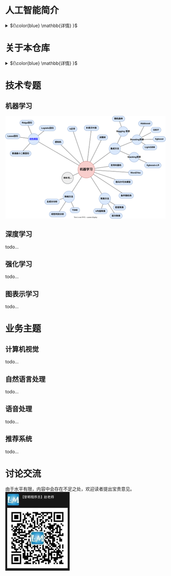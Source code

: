 # 人工智能简介
<details close>
<summary>${\color{blue} \mathbb{详情} }$</summary>

## 人工智能的定义
人工智能(Artificial Intelligence,AI)是以机器为载体所展示出来的人类智能，因此人工智能也被称为机器智能(Machine Intelligence)。人类一直在不懈努力，让机器模拟人类在视觉、听觉、语言和行为等方面的某些功能以提升生产能力、帮助人类完成更为复杂或有危险的工作，更多造福人类社会。——《人工智能导论：模型与算法》

## 人工智能的诞生
达特茅斯人工智能夏季研究项目(Dartmouth Summer Research Project on Artificial Intelligence)是一个夏季研讨会，被广泛认为是人工智能作为一个研究领域的创始时刻。

1956年，会议在新罕布什尔州的汉诺威举行了8周，会议聚集了计算机和认知科学领域最聪明的20名学者，专门讨论1955年8月31日的一个提案——[《A Proposal for the Dartmouth Summer Research Project on Artificial Intelligence》](https://ojs.aaai.org/index.php/aimagazine/article/view/1904)


<p align="center"><img src="imgs/Proposal.png"
    title="https://www.cantorsparadise.com/the-birthplace-of-ai-9ab7d4e5fb00"
    width="50%" /></a></p>

该提案的四位作者为：
- John McCarthy (时任Dartmouth数学系助理教授，1971年度图灵奖获得者)
- Marvin Lee Minsky (时任哈佛大学数学系和神经学系Junior Fellow，1969年度图灵奖获得者)
- Claude Shannon (Bell Lab, 信息理论之父)
- Nathaniel Rochester(IBM, 第一代通用计算机701主设计师)

<p align="center"><img src="imgs/proposers.png"
    title="https://www.cantorsparadise.com/the-birthplace-of-ai-9ab7d4e5fb00"
    width="80%" /></a></p>

提案里列举了7个问题：
1. Automatic Computers
   > 自动计算器。如果一台机器能做一项工作，那么就可以编写自动计算器来模拟这台机器。
2. How Can a Computer be Programmed to Use a Language
   >如何编程让计算机使用一种语言。
3. Neuron Nets
   >如何让一组神经元排列可以形成一些概念。
4. Theory of the Size of a Calculation
   >关于计算规模的理论。
5. Self-improvement
   >一台真正智能的机器能够进行自我完善。
6. Abstractions
   >归纳与演绎的能力
7. Randomness and Creativity
   >随机性和创造性

## 人工智能的发展历程
<p align="center"><img src="imgs/development.jpeg"
    title="https://www.sohu.com/a/227141453_445326"
    width="100%" /></a></p>


## 从智能角度对人工智能的分类
<p align="center">
<a href ="https://viewer.diagrams.net/?tags=%7B%7D&highlight=0000ff&edit=_blank&layers=1&nav=1&title=Classification%20from%20the%20perspective%20of%20intelligence.drawio#R7Vtbc6M2FP41eswOSCDEIxiczLQ7TZvpZHZfOhhkm1kMLsZxsr%2B%2BumFucuJ1Ym%2FrkvE44uiKdM736RzJAE1Wz7dltF5%2BLhKaAWgkzwAFAEJsOOybC16kgFiWFCzKNJEioxE8pN%2BpFJq1dJsmdKNkUlQVRVal664wLvKcxlVHFpVlsesWmxdZ0hGsowUdCB7iKBtKH9OkWqq3gE4jv6PpYln3bGJX5syi%2BNuiLLa56i8vcipzVlHdjHrHzTJKil1LhEKAJmVRVDK1ep7QjM9qd8amB3L3Qy5pXh1T4dcvpe%2FHN1%2Bdx2D2%2BGUX%2Fn5%2Fu7yxsGzmKcq2ai4AxBlr0N%2Bso5wPu3pRs4T%2F3vKx%2BvMir242Yg09VsAka6YGfpPPUgvxP7SA7%2FFPaAPfAZ4NQgxcV0gIIAj4Qd0ZG7bsT1WVM7bvGrJXYbrAHvzdMq3owzqKec6OaSOTLatVxp5MloyydJGzdMxmhZZMkNNdmLDFrttyWiOl%2B4xm8Pyd9vl5lVYvf9AsqtIiDzWl4aR52FRRWXlcGw80J5VDW5fmyYk1N3Sx4hrQrsjNqlUk3pZPNOmW6LZRbMuY3tMyXVE2a3x203zRqdBtkb3pglZvVHACXrKkdMrMkWejwFCSz8WTFPAlm6dZNimyohRLjeYkpnEs5rMsvtFWzozYls2b2JuSodSxXl2zfpYIY5K9LrXtRJnOEy0r%2BtwSKbu5pQV7q%2FKFFVG5rqHMRMGbhZRN7xqwMA0lW7aAwlKySOHTYt90Y6gsoWz1B%2BzWRkO7DV3gQUAwNzd3yj8%2FYICzsjHbKfAngBBRPQRuwAu7JvB8UcsDHuvCAS7L9UUC8X5DBIgBiClq%2BSLLFoVNnvBEm3xgBm9KdeEO7PwN6xZIS5Pa1stYLbTQioHp8wVOGch7KmOVJgnvSGlWjfSiqW1VbJTSSOyLpYJax%2BnwiDI%2FFWV6EJJElMy1EIJjQmfzAWq8HyJMk4FNGyMgcT%2FZQ5TAWIMS9rlQwtKwe59ZW2p7SBM7WocCoSctbdpLai1hU2o0GqFMSr%2F6yp70Ky0zG6Mfwv2hhZO9HbHxkT0fgbR8nl5VhFJM21N3R6lbUlX1vki5Qe0VyLCdLslA61NPMdQcyoo93diP5B3qYg%2FUJaB0zSQ%2BF4xYPWL1dWA1su3atGq0xkOsJuYQqtHZNnQ6R%2ByqoPqUlT8d32vYfhvf7QvhO0Swp3TIMS6N8M5Ay7xsvYxuixHdR3S%2FFnTHRtfMEBpguwMvie1kxPafg%2B3OpbAd4k%2B20fzBrgLiM%2B7kX35bP1jLu9vwT4rzX%2F76fjdL8hs4VLjQ5fEZ11OhG48cFR1iEkKAi7mElyHniTIRHmiSCTZIHjiaAhLUErcfXCIhfwuemIrxeIBMVGEvEOGmQASpmITlGnVfIgDF5ITNBhSzMWkNnjVoirCVzAp0szGGrUayPCNZ2pQklg40CZwhjPVkOWBGDageJkvD7oatLOhowlYQa%2FjyI8JWWvTSxLaviy51pNSls9dQ%2FfRw1xmCVtDtqI9toosSnSbAqZiBqISLBH4z9rBH2B5h%2B0pgG%2BFesBgNQbtG9o%2F2cbSGOAwdXxlmn7LsB4C%2BjdavAf2bhGAdrTfvxnmT9IJXtnFZl0bjQ7MNOvM32EeeK3PIt7lz4obCFZmIvfs7nRPWoKW8Js8RPsnQK7D4N%2BcZh5ckln5grAw%2FJhcD437L6EuMpHQ%2BUprPKdbfokkcd2Yc2JO%2Bj5RMiLoQgTXXZM51AK4FDffaWelET4L8FzwJeFF%2Bqa%2BidghGoj9WQSYV%2FfLEVSbMo0eSVxgftMNpI6CPgH4dgI6snk1q7j261gW9DNMcGul1Afop636qm0GOZIsaGi%2FhZ6D%2BzQyMnAsfntTE02ECcULBDynkDVh5lGAD4rRIQrgI%2FHYr5vt64iuS8KYjW4xs8T9gC9iLELhIdwPWOtPRu96Wr%2F4s4V9JGIdOKs7iNrxy8o6R%2BWHkwR6bH2vJ4s1v4VD4Dw%3D%3D">
<img src="imgs//Classification_from_the_perspective_of_intelligence.drawio.svg"
    title="点击进入思维导图"
    width="80%" />
</a></p>


## 实现人工智能的主流方法
<p align="center">
<a href ="https://viewer.diagrams.net/?tags=%7B%7D&highlight=0000ff&edit=_blank&layers=1&nav=1&title=methods%20to%20achieve%20AI.drawio#R7V3ZcuO2Ev0aPjpFEsT2SGqZqbp3biaZSk0lLylZhJaKLPrS8pavDwAu4gLJiscEVWTPw5gCwRXd5zS6G00HTe5ePqWL%2B82XJBY7x3fjFwdNHd%2F3XI%2FJP6rlNWthft6wTrdx1uQeG75t%2FxbFkXnr4zYWD3lb1nRIkt1he19vXCb7vVgeam2LNE2e691WyS6uNdwv1qJ2G6rh23KxE61u37fxYVM8BT22fxbb9aa4skd4tud2sfxrnSaP%2B%2Fx6%2B2Qvsj13i%2BI0%2BSUfNos4ea40oZmDJmmSHLKtu5eJ2KnXWn9j8xN7y1tOxf5wyQH%2F%2FT2NouXNH%2FT79Pb778%2BzX75%2B2twEJDvN02L3mL8Lxyc7ecLo4X6xV7d9eM3fEvn%2Fo7rXaJXsDzcPegxD2cFj91IOouN%2BubXWf2eBEzEnkhvEibDDPLXB5TbXLcjhuLiYvO3sevmh2RsrL%2B3LR5GyIH9Ez5vtQXy7XyzVnmcpjrJtc7jbyV%2Be3Fzstuu93F7KtyJS2bAXz7NYDnZxLlq5U1HuON68eqZy%2F%2F6wPbz%2BKnaLwzbZzwy9%2Fcnxx8NhkR5CJY0nTpcJh%2FFYsY%2FfeeSDWN8pCageqNSq0mX5mD6JuN6jfo7kMV2KryLd3gn51tTb3e7XtQPqZ5RPuhaHNw6gU9UzFWIu1VHtRlM3b%2FmSPGUNashW291ukuySVA81WrGlWC71%2B0yTv0Rlzy3DAVanKFXJzcWxGF2v%2BJ0hjISlQpaqepKrzpNID%2BKl0pTrzSeRyKdKX2WXfC%2F3cjXJ4Q0TnP1%2BPoKF5%2BZ6vqkARZC3LXJ8WpenPiqq3Mh19V%2FoLUZtvZ1RJ5w4IXFmUtfmTkQrChgopWO8aAmVAsohktuyczR3GFKH89BhgTOTPV19lOw5c7hWWzZzQqb7uA4jLf18Qys1Qoq40NF0mQ%2BQHs2WyqqB2UpwDvMdd9s4VhfKJaJAaH2qx0PykA92hlnLTLCCy2QP0KFXdGiofrwQbGVUfbJk4nbV0vYfV21CaU21A%2By1VZuQtmqjzlQ7MFBykw4rMntKDGsih6ZaSCqiVLYUIiLfp3sUh1yfzEOfK5N5mLOdR41vY%2FSpUcuudoG1kl35AnhU7%2BmsFKT6tT3VzUDTkOaHfk22Spvc0vLFDfHxg59w%2FSz5O8wObMhGeSc%2FIC7YwARYoXY0VVAe%2Bg5nBkwHBAcEHwSCB4wUKpcrIeKkheHUYJ11B%2BGmWdWgIPw9A%2F9%2B3C%2Fg%2FG3cx5Zw30d%2BU%2Bioaxv5qQH5Jby7DkdqI5Rm%2FRSQH5B%2FwMhfN75Q37jPAPf7wX1qC%2Fd9aWy4x39%2BnQNIh9b%2F68%2F334LN50%2Bz3wTZ%2F%2BfPvz%2Ffxvsb30AB3OHUCWcV4584kecwzQ6h3IUucwNlTh89m5BUkrlxuSSXieoTBWoXUAlQSQdUggWLAxOmMP8WEdIBlTTdQJjTFpV05gYyarbBwTssKvlQL9A5cOzeCeTzuvB4yCoJGByGygPkKtjOYgHKhy8BfqK2AcUBxQeK4gGr22O4MMifq0F9iyBu8M0OC8TfM%2BoXIf85QH8T%2BANrwO%2FWJ6AYW7b%2FDRNOhe9YeYGUAT8tJgJcTQEUGYQ6jnuZ%2FS9JQvWRXML1UXIiMNUBZh1ODt2WMANzAHP8OHOsVoKYM0Biym%2Fdy03J99v%2FlKCe7X8%2BdOro3v5nvdn%2FvlUSKLIoG8lAPNJ2v9yYap8PoDeg9zDRu2n3E1baYRZCAWad9No6OSz8fs%2FAv9%2F0ZxdifoGFXYM%2B5qgRAGauXa9PQTJN258qaAf4B%2FgfD%2FzTehyY%2BsgA%2F1YdP97g3fdXCv%2BWfP6Y0TNxYFpEjz6eCmbRL9P5z7%2Fy9f%2F85%2FnLH2L%2B21d0Y7A1VKjXc9ik4up532IAHTbIvEDybJwAkQCRWCES4cVYUBOecELRoov4gec2M4qoZ2CSzhxBRuU2mXnY4fNCp0OVpqE2Ir3kB%2Bt0v0ndj9tYcwf6Cvo6CH1FDcsPMd7WVtemto7P7rtg3C%2By%2B85ZNlW77xxIdu%2FqRUFj2h%2BwDmN%2Bxmc9ke7RIASqrDRlrlEF%2BSEGQgBCGB8hBMd1Gr1RwviSQK6CEuwlgbAzroCAcsv0MPi1Zx8aOD4nYt2LjtuoK1H4KC2JimkBGVZJQzws8kVZkf6vzQUWqvjChX4jps2LoyFCVBqROoqpntEUzA4wOz7E7HjLL71aMWYiI0QQR%2FE5MvoB1xH127mndh1H5txANtGuX50fzrJMwKnOBpcKi3OFlf8rPzFWHZieQkSeagGFBYUdjMIiH9UUlnjt1aN2JwqDT%2Fn70KF%2Bc6JAL7T2bKUJEtr0HUkDMLBq8BkzBSucYDDZJPaTfE1pFAAnACeMihO42zMnjDKP8ApIwVYeoZwSnHMfcc7sEoQh2jwscevee2SrFkXTe0RdbldWzDVI%2BVxHm7L6QzpdiEeq8lBWmiiCaqJgQwy3IhENaioZUNNCBB7YNCAGX060%2F5pEZ%2BGx%2B5pErC50CNuNIngnKpBGeiGCnELOtH8RUB9Qf6Co36pAij17y8%2FMOjn4KPC1or61CqRN1GedLT8zP6g5eNwMFUOxIUD9oRYbYnXMN5SMs4v5I6w%2Barna0Fkk7B7yaXPNcdD8wEzXoG8IUc6Yw32V2iMhnnGN%2FjqHKNSeHgn6PMoThbIvyQAfAB8Mkg8KsC9iR8hQQtRq7Mg3RHuBECwQAu%2BPEKjdhIJSTVoppNL%2BhyIUAP%2FjLUJhqCDXVQkKs2oOPpTbewmKs5DYNfqzoJ4qQLnthYi%2BKQBcVpkoa40C5gPmDxTzG3XnyhJgfbmA%2FPEFe68D8y3FepuYzxCzjfnmYC%2FUCALMHynmFyrZG%2BaPL9R7HZhvKdLbwnzqW8Z8ZLLz2xVHiLL2Q%2F2VAT5zWAQVR4AO7NLBVVQcMZeMs1uEanzTgKsoOYLspXyiptDZZQTTLKBdghCryDCbnChGFenKEVQdxVFlRTqwBrDG4FkD14067BnrVGGbKwXQ%2BCYS18Ea9lJGUVPo7LKGKWW0zRpIbTDPxBoloRjnGkAoQCijJRRUTwfH2PQNBI%2Fb9Eyh8SWkXgehWEtIbRIKtrsGAZnSUY2Vreol7QD2AfY%2FAvavomZJwLy6EvJ24TmrAYlgfGmnnZYsuTQggWylnVZsizLX2XZMIjAlnnKVZirnA8ABwAHj4gDa1EebX0AzK6gPLNAHCxTAOA4WMH0LI2OBbBFy5kgC8AfwHzD4NyYAhJpiCXanAOP75kWn4F9UI3wb%2FW199QLzZs0T6llHf0PA6rjsANAf0H%2BE6E%2Fdvt0%2FhigfYL8N7Ccjwn5sykktK5kH6nM0WQEKqR7hvMhSJbouKdVLkaliCaYXqsldIYHa5kAUQyYK5DWIghjiw8gmU%2BDxpaleRW1zbCtNFXn1pATKPNs0YV6uFs50FpH%2B5FHITHwBkwbgguFyQUB4XTED2nedajy%2B7NNOyeDiiqXYVvqpYdrAqG0%2BOJGCyhTcAzEAMYyeGFBDQ9sVLSx%2FPXt8SaRXwgu2skibH92izL2QFdrnapdip7whmfk4dcYwppzU6if25g4rOUd%2FFUeFKXB9lUKgP7qnlzSwEBxTwDlD5hxULEM6U1HDrmOKQAZrP44pWxmsTceU%2FZoa5ET%2BaqSRv1znBrMNQP7hIn%2BrlpIf9J25RHyA%2Fg%2BdbvALsb8ARAtuKNqYIjAS2EZ%2FU%2FS6XL0ANAA0MCoaaJRQYoX93dfaBQKB6Z5IwFZkulsSkD%2FTRKnasbuE5M2XJBaqxz8%3D">
<img src="imgs/methods_to_achieve_AI.drawio.svg"
    title="点击进入思维导图"
    width="100%" />
</a></p>
能力增强是最终目标，多种学习方法的综合利用值得关注。比如AlphaGo中就结合使用了其中4种方法。


## 人工智能、机器学习和深度学习的关系
<p align="center">
    <img src="./imgs/difference_between_ai__machine_learning_and_deep_learning2.png"
         title="https://blogs.nvidia.com/blog/2016/07/29/whats-difference-artificial-intelligence-machine-learning-deep-learning-ai/"
         width="70%" />
</p>

<p align="center">
    <img src="./imgs/difference_between_ai__machine_learning_and_deep_learning.png"
         title="https://www.designnews.com/electronics-test/4-reasons-use-artificial-intelligence-your-next-embedded-design"
         width="70%" />
</p>
</br>   

**人工智能**：所有让计算机去模仿人类行为的技术，让机器具备人类的智慧。(Human Intelligence Exhibited by Machines)  
>回到1956年夏天的会议上，那些人工智能先驱的梦想是建造复杂的机器，由新兴的计算机实现，拥有与人类智能相同的特征。这就是我们所认为的“通用人工智能”(General AI)的概念——拥有我们所有感官(甚至更多)、所有理性，并像我们一样思考的神奇机器。  
你已经在电影中无数次看到这些机器，比如终结者。通用人工智能机器一直出现在电影和科幻小说中是有原因的，因为我们做不到，至少现在不行。   
我们所能做的就是“狭义人工智能”(Narrow AI)。这些技术能够像人类一样完成特定的任务，甚至比人类做得更好，比如下围棋(AlphaGo)。  
PS：[北京通用人工智能研究院](https://baike.baidu.com/item/%E5%8C%97%E4%BA%AC%E9%80%9A%E7%94%A8%E4%BA%BA%E5%B7%A5%E6%99%BA%E8%83%BD%E7%A0%94%E7%A9%B6%E9%99%A2/55726794?fr=aladdin)(2020年成立)在研究具有自主的感知、认知、决策、学习、执行和社会协作能力，符合人类情感、伦理与道德观念的通用智能体。

</br>      

**机器学习**：机器学习是实现人工智能的一种方法。(An Approach to Achieve Artificial Intelligence)  
>它不需要人类显示地(explicitly)编程去告诉计算机如何去做，而是使用大量的数据和算法进行训练，使其能够学习如何执行任务。

</br>   

**深度学习**：深度学习是实现机器学习的一门技术。(A Technique for Implementing Machine Learning)  
> 从最早简单的[感知机](https://en.wikipedia.org/wiki/Perceptron)(perceptron,1958)，到[多层感知机](https://en.wikipedia.org/wiki/Multilayer_perceptron)(Multilayer Perceptron,1961)，再到[LeNet](https://en.wikipedia.org/wiki/LeNet)(1998)，最后到[AlexNet](https://en.wikipedia.org/wiki/AlexNet)(2012)，研究者发现，随着网络层数的增加，模型的效果可以得到十分显著的提升（AlexNet在ImageNet竞赛中将错误率降到了15.3%，远低于第二名的26.2%）。  
从此，这种网络层数非常深的模型得到了越来越多研究者的青睐，时至今日(2022.12)AlexNet的引用量已经达到了12w。  
之所以叫**深度**(deep)，主要由于研究者在设计网络模型的过程中，使用了很多的神经网络层(Neural network layer)以取得更佳的效果，我们把这种使用了很多网络层堆叠来构建、训练网络的机器学习技术称为**深度学习**。  

</details>

# 关于本仓库
<details close>
<summary>${\color{blue} \mathbb{详情} }$</summary>

## 知识的组织方式
在该小结中，我们介绍本仓库对知识的组织方式。我们尽可能选择一条多数人走过的学习之路，同时会对这期间遇到的知识进行**系统地组织和提炼**，以帮助读者高效、清晰地学习。  

本仓库有两种组织方式，分别为**技术专题**和**业务专题**，如下（未来还会补充更多子专题）：


<p align="center">
<a href ="https://viewer.diagrams.net/?tags=%7B%7D&highlight=0000ff&edit=_blank&layers=1&nav=1&title=Technical_topics.drawio.svg#R3Vldb6M4FP01fizC3%2FZjSGh3pR2pu12pmnkj4CTsEMgQ0rTz6%2FcaTAKETledJu1sVLXm2L6277nnXociOl0%2F3pTRZvWpSEyGiJ88IjpDhCis4bcFnhqAEdYAyzJNGsg%2FAnfpd9OAuEV3aWK2DmugqiiyKt30wbjIcxNXPSwqy2LfH7YosqQHbKKlOQHu4ig7Re%2FTpFq5YxF5xH8z6XLVroyFO%2FA8ir8uy2KXu%2FXyIjdNzzpqzbgzbldRUuw7EA0RnZZFUTWt9ePUZNarfY9dP9N72HJp8uq%2FTPjjcxkE8dUXeT%2Bb33%2Feh3%2Fe3qyunJWHKNs5VyAiMrAXbDdRbnddPTkniW87u9VgUeTV1bamcAIDsNpAFATHfmgt67%2BhQGqClG8beoom1yhkKFBIUxRqNCFIq3Yx2HWznpvaOOywNIGTQCjAQ7BfpZW520Sx7dlDMAK2qtYZPGFoRlm6zKEdg1NMCUBu9mECXLe2ZGen5tBx3Lw906E%2Fr9Lq6S%2BTRVVa5OHIaDI9PmyrqKwmNhifMdfExuhckyevnLk1y7UNgO5Eq6rOkHhXPpikP6Jvo9iVsbk1Zbo24DXr3TRf9ib0LcJJl6Z6YYKc2ZGlMdegRttNZ75DPhUPDWApW6RZNi2yoqyppgsVmziu%2FVkWX02nZ64449bEQUm%2BC8eWXdw%2BNwkGq0MsdWXSxrwpK%2FPYgZxsbkwBpyqfYIjrJUo0U1x2I9JJen%2FMFdpBq06aaLHIZaflwfJRptBwSh1X7Vxt%2F07%2BuXuq%2BO%2BT7%2BZ2%2Fi1ZFWOqbTQWTFDIkQZ1KduYzNBE1KoDxP8JVW03TdZdpI8QSSecJZFRi1HORKzMfHFC0zgBIzQ9ywmWuMcJ1uyEE65POWmxN%2BeEjnISSBRgSwUwY6m4ICfcqISNcaLInApxDk5AcF1OKNPvywkbqW5Df7eZl87qLNvzcV3YrXPrTNPMtUXjx%2F4B%2B3VCfVnATR59qTyf%2Brvrz5G802JlXbke%2Btsdc7Jb4bZIbSVp6aSY99MeoX0Trm40s7o3j6Eh0TeE5cCQqydDQzXnh2O%2FPgz4Rw0D%2BiuEAaHEE5hLwTEInPh8UAw59XwokYpQ6PIlZq8LEqKpxzAhgmLiC8YHqcSXns8hJCmDtRgWFw0gMZLbIaW39VZNkb5obl8sjBi%2FIyVSz%2F3Ta9HP5%2FbDN7qWdvzO9VZeQtQvKlg8K%2F6PLWpK%2BSVETaX2mORYCioo10T3g4gy4XFBpS%2B1IMynly0LalTVOkBBiEKF4EuSvUVLNGFO55eSt8FweZNj8tZC0ugcVzdGhae7nwFR7c3uvdSuP4Ta1S%2Bqdia0J3hH7fQsamfKBpFSoGUuJIYV%2B8to7WkGRVwo2ITyh8ucWe7tu8ZhFQ%2BR4q3eeV3O7Y%2FnnVHf9WdM35AlNU1G3mq8gcQp838ocf3OEsdj7yIvr%2FE2TP5vIocU%2FjYlXWBP%2BL6slxJcDlbR0tPKB5lzyRmmg2B5tcTh8fimvBl%2B%2FEcEDf8F">
<img src="imgs/Technical_topics.drawio.svg"
    title="点击进入思维导图"
    width="500" />
</a></p>

<hr>

<p align="center">
<a href ="https://viewer.diagrams.net/?tags=%7B%7D&highlight=0000ff&edit=_blank&layers=1&nav=1&title=Business_topics.drawio.svg#R7Ztdc9o4FIZ%2FjS%2FD6Pvj0gbS7ux2pt3ObKa92XFsAZ4CpsaEZH%2F9SrYEtlESSgK0KZkOtY8sWZbO8x5JlgPcn92%2FK%2BLF5EOeqmmAQHof4EGAEGRI%2FxrDQ22g0BrGRZbWJrA1fM7%2BUzajs66yVC2trTaVeT4ts0XbmOTzuUrKli0uinzdvmyUT9OWYRGP1Y7hcxJPd603WVpOaqtAfGt%2Fr7LxxN0ZMlmn3MbJt3GRr%2Bb2fvN8ruqUWeyKsc%2B4nMRpvm6Y8DDA%2FSLPy%2Fpodt9XU9Oq7Ra7fiR1U%2BVCzct9Mvz1pYii5Oorvxnc3nxZDz99fDe5Iqwu5i6ermxbBIhNdYHRchHPTbXLB9tK7PvK1DUa5fPyaln1YagvgGKh3SDapuujcfX%2FkASRCGQYDGkgwiCE1hLpJBmEKJDC3UxXu76fzVq32ObWSD%2BK9gV9Eq0nWak%2BL%2BLEpKy1N2rbpJxN9RnUh%2FE0G8%2F1caJbRRXaMFfrYao725XFGzVVm4Rt5c0zbdLnZVY%2B%2FK2mcZnl86HnatTfnizLuChD442PFFc7hzevmqcH5lyq8cx4QDOjwapxSbIq7lTavqJdRr4qEvVRFdlM6VYzrZvNx60M7RL1k45V%2BUwGPjBXFkpdaxxNMh4Aa%2FmQ39UG02WjbDrt59O8qLoaj0SikqRqzyL%2Fphopt4ISaorYoASsO7rehe68VhgoNr7U5MSic6eKUt03TJabdyrXT1U86EtcKgKWE6tvmND6fL1VC2k5nzSEwtliq0%2FjTdFbUPWBZfVHuJW73GrKZBREwwo3HIjr6kAEggVDHkTQcNfl6hmaKmVTqWOrSGzDVr2wg5pp0EyLamgTZlmamhvZnnTKWhW1KvOl7aRaa5LaIch%2BPnOh%2BqxUd5BNYyVGXmRZItTtaIfSlyMpGWkRidx5g0juIRIfi0gKPJG0G8UaLvuYF7Y8Dg8qH2l40sbiPEQ3J9h6g8XJ3%2FOWJX8v14lb4L3S%2BsPd%2FmhP11WsTX%2F27%2Frvh%2BLTDfkXhLN%2Frv9YfV9cYTsMrGq7hxKatn3ScYqqqe%2FaIz6fG9isH%2FPMALiJAZsxn4sBQvZouxTb7nXGjj9tavICF4O7LqaVXYt%2BqEWfBZpOwasDrf7AHEQ6AFxE%2FyL6b1T0McJnFn10Ef1ziL5TwhOIPu6Bxh%2FqhAB86hBAPSFABOF1EA7MpFpeBxGuZgLADP11CNC%2FbhZyCQGXEPC6IYAqkRKfFgh0ixk7QgiAhDDH3E8z9Pctor3xKPB8zx8eBcS%2BUYCeKAroh2rrPmSnVX2%2Bl%2BpXFrPaUy37hJeB%2F0X1367qn3%2FsLy6qfxbV57%2BJ6jOf6rNAMrvKI%2FtB2L%2Bs8V9U%2FySqr6Cmn%2FvYl4zj%2BBiq313uIa6Ic0k%2B%2B%2F0kf49uP1zy2Z6Sz04l%2BYCjzjCDcHla0fe92NUjfF6t8XMz4JekWuMX1YYKGsjhZY3%2FIvpvV%2FQFOK%2Fo89%2Fvxe7PIfqnerF7UtF%2F6rVHd3lnWCl8pfzSjfijsEri1Yi%2FPpC77rj3brnlot5OOcrujXO8zju%2BHdg9jvL4VB%2FIzvIu353ou%2F2mTQFwtpcIgLd3yB7871DsjbVgA07HqZ8l6cnNm02UHvev3RZvNCj1KKqzvZQv5LbRunk0FnvR5SmJt0tColOSlcBjcepZ59cM6tl4GBpOBQki1liYFWaQZsIXMOO0kJgLzH4NYOA9GrOHxezXZZaQ3ZnaSZn1LJ28PrPPcsdeyvb5mAW8B5AEBBGKOHTN9%2BC6TfSI4BwDhgGXmL8Sz5R0%2FOHIPHum896X6adC97CV9Zehqzvw5wq3ngnwGdAVvyy6GLIn0EWSt9Hdb%2F%2BKb3W8vSUewU5Vj8wu9EzLzHaXoQm6JioPDK1mURxXH5xw86uJPhq8o9EI%2Bb9bSNkto8eB1%2B1%2BdUMrKc4Lr%2Fvu6xceLEPgb%2FNTRV5BerobGeSSQspR562nwD1BICWMcO1TtFP%2B%2FvQi3pPmMz2BOCXY1XPzeQvpcQAJZZhwKLrx%2Fdhk%2B%2Fa4UfNhi6BVfIZBSKv3XuZfr3c8pFX150MaMyxx6llJeQ2qEe2MpunuaJpKjwvKx73tZVTvs8Hp2FQ%2F6SvPfyZw5qDMWY9RqpmFEAoEOh0MYI%2Ba2SzCgDLAITkQa0RRj0sB9fwLcsLaVBMCelJyTTcWgukbdUL%2FwVjr0%2B1nrPXl26%2BE8fB%2F">
<img src="imgs/Business_topics.drawio.svg"
    title="点击进入思维导图"
    width="750" /></a></p>


采用这种组织方式的理由是——**对学习和工作都实用**。解释如下：  
> 一般来说，公司在设置招聘岗位时有两种方式：
> 1. 按**技术**描述岗位。比如：算法工程师、人工智能工程师、机器学习工程师、深度学习工程师、强化学习工程师、运筹优化工程师等。
> 2. 按**业务**描述岗位。比如：图像算法工程师、自然语言处理工程师、语音处理工程师、广告算法工程师、推荐算法工程师、风控算法工程师、数据挖掘工程师等。 
>  
> 虽然有以上两种方式，但是我们要清楚**技术是为业务服务的，某一项技术可能服务于多种业务**，比如**强化学习**这门技术，可以单独拎出来讲一个技术专题，也可以结合具体业务（比如推荐和风控）讲一下具体的应用。所以，我们将知识的组织方式也分为两条线:
> 1. **技术专题**：这条线上我们更加专注于系统性地讲解某一项技术，比如强化学习，我们就会讲解里面的一些发展历程、基础算法、优化方法、应用场景等。简言之，就是**重某一项技术系统的理论体系，轻具体的业务实践**。  
> 2. **业务专题**：这条线上我们更加专注于如何提升业务指标(比如推荐算法中的点击率)，那么就会涉及到很多种技术(比如强化学习)如何合理地在该业务上进行实践的问题。简言之，就是**重具体的业务实践，轻某一项技术系统的理论体系**。   

## 使用建议
本仓库是一个AI学习手册，知识点繁多，覆盖领域广泛。因此，我们**针对不同的读者，给出一些使用建议**。

如果你是**AI初学者**。
> 可以优先学习技术主题中**机器学习**和**深度学习**的内容，建立对机器学习方法论的基础认识。然后根据自己的兴趣爱好选择一个主攻的业务领域（比如计算机视觉）进行专项学习。

如果你是**AI工程师**。
> 可以通过该仓库丰富自己的知识结构，也可以直接引用其中的代码提升开发效率。  

最后，本仓库会尽量使用通俗易懂的方式进行知识讲解，不过分拘泥于数学公式。


## 参考资料
国内比较流行的AI资料有：  
* 李航老师的[《统计学习方法》](https://item.jd.com/12522197.html)
* 周志华老师的[《机器学习》](https://item.jd.com/12762673.html)
* Andrew Ng的[《机器学习》课程](https://www.coursera.org/learn/machine-learning)和[《深度学习》课程](https://www.coursera.org/specializations/deep-learning#courses)
* 吴飞老师的[《人工智能：模型与算法》课程](https://www.icourse163.org/course/0809ZJU022-1003377027)，以及配套书籍[《人工智能导论：模型与算法》](https://item.jd.com/12653461.html)
* 黄海广老师的[《机器学习》课程](https://www.icourse163.org/course/WZU-1464096179)，该老师的[GitHub](https://github.com/fengdu78/WZU-machine-learning-course)中也囊括了很多优秀的代码示例。
* 还有一些知名的开源库，比如：[sklearn](https://scikit-learn.org/)、[pytorch](https://pytorch.org/)和[yolov5](https://github.com/ultralytics/yolov5)等。

接下来，我们就按照前文所说的知识组织方式一起走进AI的知识海洋吧！
</details>


# 技术专题
<!-- <details open>
<summary>${\color{blue} \mathbb{详情} }$</summary> -->

## 机器学习
<p align="center">
<a href ="https://viewer.diagrams.net/?tags=%7B%7D&highlight=0000ff&edit=_blank&layers=1&nav=1&title=machine_learning.drawio.svg#R7V1bd%2BK2Fv41fhwvXbekRxxI2nUyPZ3JnE7bl1kEHHBDcGpIMumv75YvBMsOw5DBGI6zsogtG9mRvk%2F7KsnjZ3dfL5Lh%2FfR9PA5nHiPjrx7ve4xRzQX%2BsSXPWYkSLCuYJNE4KyIvBVfRP2H%2BzaL0IRqHi7wsK1rG8WwZ3ZcLR%2FF8Ho6WpbJhksRP5dtu4tm4VHA%2FnISl17AFV6PhLKzc9jkaL6dZqWbqpfynMJpMiydTMNmV6%2BHodpLED%2FP8efN4HmZX7oZFNfkjF9PhOH5aK%2BIDj58lcbzMju6%2BnoUz26zlFjt%2F5erqlZNwvtzmC5d%2FJEEweven%2Bty%2F%2FvzH0%2BDDrxfTd5DV8jicPeRN4Q3AM2de0PMG0jPG62l70Ot7PfAGwguwpPiHls9F%2B%2BGTsKvwJHiaRsvw6n44sleeEC1YNl3ezfCM4uFwFk3meDzClw4TLJiHT4Mx9kVRlwo8Bn8%2F2EYJwtWFVZHHe2vX58to%2BfwxnA2XUTwf1NzNzl5OFsthsuxZsLxSXdZ3td8N5%2BMdv7kIJ3e2g9a%2FaFG%2FdsvoIXkMx%2BU7ynXED8ko%2FDVMorsQW822bjSflL5QrhH%2F00m4%2FMYXVN%2FemYThObLFXuZ9kpe8jx%2BzAttlN9FsdhbP4iTtan6jR%2BFolLZnEt%2BGa1eutRTSVrFCuj25iefLondpcZ4NAFSnreXCOEf2Y5gsw69rRTmsL8IY%2F6vkGW%2FJrzKdIzIffSTNh6OnFy6bvGi6RuOibJiPHpNVzS80woOcSfWs6sPD89X9Txcqev47%2Bvk%2FXy7Nn%2Fw1ViF1Bt7AePi6ppfzDI%2BRXgHx9HlKr56nz3KemZR5JvDMIL2n7xlWYd43%2BJYOTeG4YF8yyps%2B7acKGW2TRzgq9vILd9F4bB%2BU93UxNKZVPSzjRd6N9oYcYrwvtkNVx%2FuD8t4h9XgY6ptaUsNIh9c3FR6%2FnbTvKKEl1goJFdZSHCIqtOVkT7TVFdpeDheLuGNhx8LTZWGh4%2BYs5NJUWKhpgyQsTII1Fn6MEFwdCzsWniwLBZRIyHRVgVWmSRKyWg0WX8ugmqrsZ0%2B%2BWIodETsingQRqShbkryQMmtElE2qpLRqSt56A%2B0F556hqS3JvCDoCNgR8DQIyBgrE7AwANcJyJskYNUoLOSesJIQP7H1LCNRNvatbqrPvQDSe8DrnXfU7Kh5GtTkVDrU5FVLkTVITVa1FFP%2BgRdwS81e31IQiYhtaGhHxI6IJ0JEbcpEhKrjtFEllVVlZG88vI7jxbJjXce602AdsLJpyHRVM1WqQdbxqvi7CPqfOsZ1jDsRxhniOyonq%2FpFi6hhM5yr%2BkV%2Fn3SCrqPdCdFOEccFo2RV0JEmSScqpLu0j70I3nes61h3GqwDIUqsE0UVhwoB8rokNmMT12ym2ipHFLweT9PawIbmjeoY2THyNBgpFC8bfFDDyCbloOA1jETaCRtmsNH5M0%2FTNE2GFMFBVSJrR82OmqdBTVmmpiyihocKRQj1mrBELuJBD3%2FP8kRv5GsWJbSslV4P6RukclR7vYy%2BA093If2OrKdCVu26cYDWZHqTJv04wtSL0n5KQWFTamwMv6ruyk6Uduw8JXZKWg5rQE3GW6OiVMoKNT%2FHyZj9Fo461nWsOxHWQdnbszpfZ12TtqWshvBXgY3g8mPHvI55p8E8kA7zakxH02SCKVRDirepntm37htrKRIvOLMZppqm04aVF9Au57uj5MlQkoMuUVIVcY5DZdZANeCY%2Bm6onW1hPTVnqZnYMbJj5GkyUshyhqkmB04BgLpgpLQeVA0pNXvp8jQdIztGnigjlSMjZU32aZOMVFW1NXWcaks7G4zUaehD2oOMo%2FlBlidQXUKqo2ZHzaOkpikblIpVgxuNOlBVnfaqrIgMsjQB4vVUTsieKA6CjqIdRU%2BVopSW9VllqhytWyDuR3A0uP%2FLPH68vjy%2FuL8TM%2Frp6uwDfUcrFP109cugI1xHuNMgHOPlBW2Uqs4Vlk0Srpo6dxlPogUSoltXqqPhqdIQymlyvG5d1D2pph9uZh%2BGZ7ezv2e%2FBRd%2FXJrPi%2BFjjdircG2FBt5Pe%2F4VppEUC680UNanOc03rHqcdeWG9y1UeUuWje29PqzVWOFFWZLS6TEsvW1dK%2BdP%2BDWOLLxf1JjyWn2ymA5XVJGDOfvWS19VK%2BLGV4QzA%2FlnqdqV96%2BoNoe8W20KgVUj7I6KGnulLajYuO5ES1DhZvAgf3dDhYRyRVQ5Fe0ZB9XEn3bjoFgaqC04cCeo811xoBwc6GZxUOPrbzcO2iUlJHdwIHbFgbOsOjXN4qAmp37fONi4GOY6EDYBpi04cNYyXK2b9t04ME5FpFkc0GNTG4upnC0BApfGN0ANUaAl4J9Sb0rGfMGN4JwqIrXYUaUURvmaG7AzWakkpmx5COWYFPuGDGsvZDbO7WsLZED7RAqwG3oYLYx0MMPBVxK0VhyokMKpf3vMlN2ykhAfGNEowTTB6qFZzNRMr2w1ZopM%2BdZgxviagZRcak2YCxnJfDv2AMMhhivYcZiRrgkMwsdRjRLgmhlVrMnUFGSOzXQt5im2BjKAkkkCEwIoDiYaKp3LCCGUCk5xQFA7YqbwcRVTXATzqdAaFKfcUNkwZo7NzC3myrUGM8wnQghlNGXAeLlvpWK%2BQelFQYGRQjmerK0hY5UiJYTEccv%2BLeMSlPPW%2B4bMASyhNynAvGWSSWhLeGO4poYy7YgQLX3OgOMghCoPcZ0d20IGH%2BMLQSmKNqtH67ICDEWXvRky%2F1uEyX%2Bv%2F7K7IDIyG16HsxwRNTke9ZPKZ9H8NvvOdLm0Gyz27OPZ%2BSjG6vwkXITDZDT1J3E8mYX%2BKL7Da5NoOX24xoNoeRcnczzo%2FexPh%2FPxdRzf4tn1LLZX74bRPP0zmkbz8MsMa5qn0ZHz4WwSJ1iJrQxfAC98ubPbSC7ccz%2B6f55fZ2%2B6kRWZc75Mo3VCbL0l4eI%2B21LyJvpqOfLGuI3Mz9fuQxFGzs83Me87UhlKsKrbraeYULJOJHDQt0VEB0%2FXoPYdoxU7wGi1MXrzTQnXLr8NqrG%2BHYmU4ooYYoRrewmfUuBod2kwnO8o4SiVOFxphjqQ4UyD8xTBNb6ERrUaUI6CVM3aYjUrCrccQ%2B2KBQD3JUHjnKD6DFw5ycOCCN8YRTSqUCjvzI569TvjowW%2F%2BlHOeklcGJ%2Bs%2FTSrM7GaFR7ajaAijNcSCFFVVnq53tHLQxCKLz92b2hXhB0QJjWLKLcHJpsymVqCklXwqxhajNxRHlVgUkYJHBQlNTa7XRzGeLqf6t1BuhtMuuVLYOxBwL2iJX6MTuruovzdOuqr0PwO3dOUOwWKIWFd%2B6zJ6nOdfT8sn6hujcp9s3fjbJhjs4yZAZ8apiUoZZTjWxWK%2Btb7oSQqiArojsxmtGyzCKC%2BEvhMRdNP5tS7by63JaxcyMFjwwxVZZgoNEiMRP2ApJ87aglubptqOGLI22JxFL39TUWAtgsVxjirvCnYdcCQ2udYIWqgknLX5aEojko2nGQEUVo3HPHhNWZFddrxyWsC3Inc1q0a1qgmIA6gx7%2FNRd6uqAojDAdxZaSgGkBz5UbiwNcKR3iCSp8x2unGbZmtkdjccIkyw4Be2QqrZSGVby0ITpkyiLBm9YIiieHwAsBUIbRx5aCWQEgghJQWtv8M1dSJsoDQPgDnlFinppY7IogT4lON9p9UklAlZBmnGs1INB41tzv3Ss2aFQ6CHR2EWpapRoXPQYK2gwHRq23Qi97lBDFEqF2PhAOlO0bqBC07Ki1obGqckAZ1CnDTJPcNmgOkHb0RNO2Kl1jQoEjCEYZwQsGJ1WsOiBkUaWjImkpK2faQcWt1fOb7BkndnH5j5y1m8%2FXz1TZOXe0UsqwxiCLP82Bq5wGSeernztRYjceQmyyl8IFIhQYEJ%2FhZ6l4ud7QgpRNjoMwc0uUkDuCmrEeJOlaUOOnkwH1KJAOOeqA2wlHzth7VnQkugjesL7YlU6Lo7m%2FiQrZL9EtgjtNJ7DzpzYltoMT3OVNEoFkjEWWsWWQcwBu5cRewbyOjXU7qNC%2F8Vbmyq2dSGuYDChPC09lx7vT6hsWKPIDHYuMGjcc2fIA0PteKGFBKUMOdkLM7zW1blICSPpqoOnVh27%2FOwNLs7Hp5AKfExr1zjw4lsBElu3ohwFRsGd8oqjkxWhrqOsj2jZIDeCE27mp%2BdChRG1Gy65oMLkq4UX4BEMOMbHiOXIHKg8Ok8OweHUz0Rpjsqr2CstoqXZm4ToqdbljkVL0iwXAySScCkHx6gumnB9w6qioIOm4vlSRO5mSxMMc6xGQNxOTraHqTl0pW%2FQ%2BB3drFdsjp94ZLhsJ9fbDeqFr9V8vh6Pb%2FozecvR5EzcZHzfZGWyxtubVEa9ccXgXKN1Ia646jEk2ecv%2B6jpOtJRqgEcUICApUA2GOA5BlqYkEjXFJBVV7s7z%2F%2Bu1JPPw%2B%2FfjLF%2FGkLp4E%2FeWfp72sY%2Bd0ZxkItW%2FBtgLb61kqh0IMjig%2BIQIMSNRZqDbugiQ6vZyuIwB815AdlcraU6%2FMx0Tt2d%2BfibWpu9xNZQaeljaFrEe9nkwX4ba%2Fvu83N%2FSH6U%2Fd0M%2BBGz5eYbQyzteg79WhnzrLCK3mlP344B2eJnG8XO8%2FbKTpezvBFAv%2FBQ%3D%3D">
<img src="imgs/machine_learning.drawio.svg"
    title="点击进入思维导图"
    width="1000" /></a></p>

## 深度学习
todo...
## 强化学习
todo...
## 图表示学习
todo...

</details>

# 业务主题

<!-- <details open>
<summary>${\color{blue} \mathbb{详情} }$</summary> -->

## 计算机视觉
todo...

## 自然语言处理
todo...

## 语音处理
todo...

## 推荐系统
todo...

</details>

<!-- # 更新日志
2023年1月5日 完成前言部分
<details close>
<summary>${\color{blue} \mathbb{详情} }$</summary>
2022年12月30日 新建仓库
</details> -->


# 讨论交流
由于水平有限，内容中会存在不足之处，欢迎读者提出宝贵意见。  
<img src="imgs/contacts.jpg"
    width="40%" />